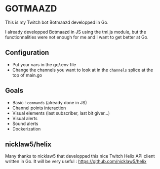 # GOTMAAZD

This is my Twitch bot Botmaazd developped in Go.

I already developped Botmaazd in JS using the tmi.js module, but the functionnalities were not enough for me and I want to get better at Go.

## Configuration

- Put your vars in the go/.env file
- Change the channels you want to look at in the `channels` splice at the top of main.go

## Goals

- Basic `!commands` (already done in JS)
- Channel points interaction
- Visual elements (last subscriber, last bit giver...)
- Visual alerts
- Sound alerts
- Dockerization

## nicklaw5/helix

Many thanks to nicklaw5 that developped this nice Twitch Helix API client written in Go. It will be very useful : https://github.com/nicklaw5/helix